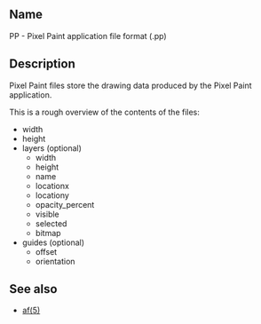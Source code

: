 ## Name

PP - Pixel Paint application file format (.pp)

## Description

Pixel Paint files store the drawing data produced by the Pixel Paint application.

This is a rough overview of the contents of the files:

- width
- height
- layers (optional)
    - width
    - height
    - name
    - locationx
    - locationy
    - opacity_percent
    - visible
    - selected
    - bitmap
- guides (optional)
    - offset
    - orientation

## See also

- [af(5)](help://man/5/af)
